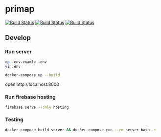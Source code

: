 # primap
[![Build Status](https://github.com/sue445/primap/workflows/build-server/badge.svg?branch=master)](https://github.com/sue445/primap/actions?query=workflow%3Abuild-server)
[![Build Status](https://github.com/sue445/primap/workflows/build-frontend/badge.svg?branch=master)](https://github.com/sue445/primap/actions?query=workflow%3Abuild-frontend)
[![Build Status](https://github.com/sue445/primap/workflows/deploy/badge.svg?branch=master)](https://github.com/sue445/primap/actions?query=workflow%3Adeploy)

## Develop
### Run server
```bash
cp .env.examle .env
vi .env

docker-compose up --build
```

open http://localhost:8000

### Run firebase hosting
```bash
firebase serve --only hosting
```

### Testing
```bash
docker-compose build server && docker-compose run --rm server bash -c 'firebase --project test emulators:exec --only firestore,pubsub "make test"'
```
